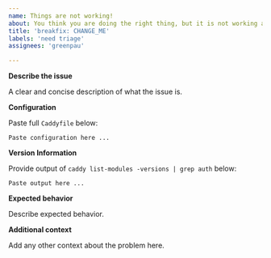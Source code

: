```yaml
---
name: Things are not working!
about: You think you are doing the right thing, but it is not working as expected.
title: 'breakfix: CHANGE_ME'
labels: 'need triage'
assignees: 'greenpau'

---
```


**Describe the issue**

A clear and concise description of what the issue is.

**Configuration**

Paste full `Caddyfile` below:

```
Paste configuration here ...
```

**Version Information**

Provide output of `caddy list-modules -versions | grep auth` below:

```
Paste output here ...
```

**Expected behavior**

Describe expected behavior.

**Additional context**

Add any other context about the problem here.
